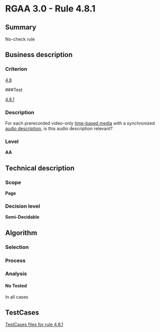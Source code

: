 # RGAA 3.0 -  Rule 4.8.1

## Summary

No-check rule

## Business description

### Criterion

[4.8](http://asqatasun.github.io/RGAA--3.0--EN/RGAA3.0_Criteria_English_version_v1.html#crit-4-8)

###Test

[4.8.1](http://asqatasun.github.io/RGAA--3.0--EN/RGAA3.0_Criteria_English_version_v1.html#test-4-8-1)

### Description
For each prerecorded
    video-only <a href="http://asqatasun.github.io/RGAA--3.0--EN/RGAA3.0_Glossary_English_version_v1.html#mMediaTemp">time-based
  media</a> with a synchronized <a href="http://asqatasun.github.io/RGAA--3.0--EN/RGAA3.0_Glossary_English_version_v1.html#mAudioDesc">audio
  description</a>, is this audio description relevant? 


### Level

**AA**

## Technical description

### Scope

**Page**

### Decision level

**Semi-Decidable**

## Algorithm

### Selection

### Process

### Analysis

#### No Tested 

In all cases



##  TestCases 

[TestCases files for rule 4.8.1](https://gitlab.com/asqatasun/Asqatasun/-/tree/master/rules/rules-rgaa3.0/src/test/resources/testcases/rgaa30/Rgaa30Rule040801/) 


